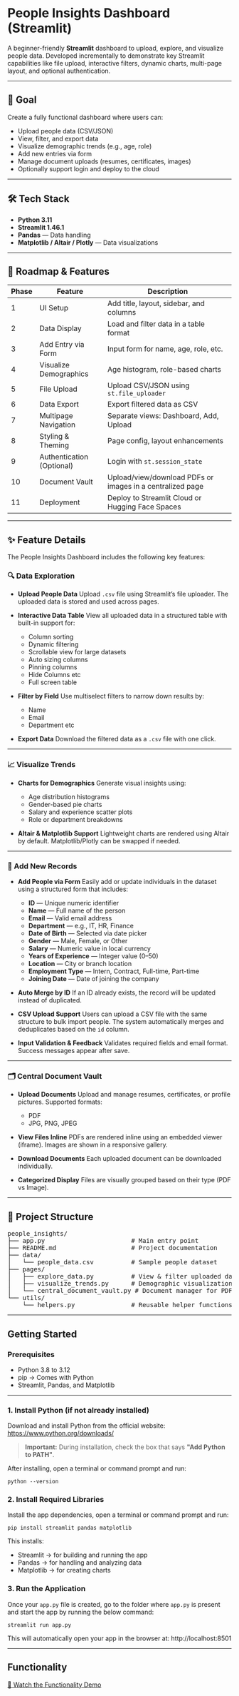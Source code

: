 # People Insights Dashboard (Streamlit)

A beginner-friendly **Streamlit** dashboard to upload, explore, and visualize people data. Developed incrementally to demonstrate key Streamlit capabilities like file upload, interactive filters, dynamic charts, multi-page layout, and optional authentication.

---

## 🚀 Goal

Create a fully functional dashboard where users can:
- Upload people data (CSV/JSON)
- View, filter, and export data
- Visualize demographic trends (e.g., age, role)
- Add new entries via form
- Manage document uploads (resumes, certificates, images)
- Optionally support login and deploy to the cloud

---

## 🛠 Tech Stack

- **Python 3.11**
- **Streamlit 1.46.1**
- **Pandas** — Data handling
- **Matplotlib / Altair / Plotly** — Data visualizations

---

## 🧭 Roadmap & Features

| Phase | Feature                   | Description                                                   |
|-------|---------------------------|---------------------------------------------------------------|
| 1     | UI Setup                  | Add title, layout, sidebar, and columns                       |
| 2     | Data Display              | Load and filter data in a table format                        |
| 3     | Add Entry via Form        | Input form for name, age, role, etc.                          |
| 4     | Visualize Demographics    | Age histogram, role-based charts                              |
| 5     | File Upload               | Upload CSV/JSON using `st.file_uploader`                      |
| 6     | Data Export               | Export filtered data as CSV                                   |
| 7     | Multipage Navigation      | Separate views: Dashboard, Add, Upload                        |
| 8     | Styling & Theming         | Page config, layout enhancements                              |
| 9     | Authentication (Optional) | Login with `st.session_state`                                 |
| 10    | Document Vault            | Upload/view/download PDFs or images in a centralized page     |
| 11    | Deployment                | Deploy to Streamlit Cloud or Hugging Face Spaces              |

---

## ✨ Feature Details

The People Insights Dashboard includes the following key features:

### 🔍 Data Exploration
- **Upload People Data**
  Upload `.csv` file using Streamlit’s file uploader. The uploaded data is stored and used across pages.

- **Interactive Data Table**
  View all uploaded data in a structured table with built-in support for:
  - Column sorting
  - Dynamic filtering
  - Scrollable view for large datasets
  - Auto sizing columns
  - Pinning columns
  - Hide Columns etc
  - Full screen table

- **Filter by Field**
  Use multiselect filters to narrow down results by:
  - Name
  - Email
  - Department etc

- **Export Data**
  Download the filtered data as a `.csv` file with one click.

---

### 📈 Visualize Trends
- **Charts for Demographics**
  Generate visual insights using:
  - Age distribution histograms
  - Gender-based pie charts
  - Salary and experience scatter plots
  - Role or department breakdowns

- **Altair & Matplotlib Support**
  Lightweight charts are rendered using Altair by default. Matplotlib/Plotly can be swapped if needed.

---

### 📝 Add New Records

- **Add People via Form**
  Easily add or update individuals in the dataset using a structured form that includes:

  - **ID** — Unique numeric identifier
  - **Name** — Full name of the person
  - **Email** — Valid email address
  - **Department** — e.g., IT, HR, Finance
  - **Date of Birth** — Selected via date picker
  - **Gender** — Male, Female, or Other
  - **Salary** — Numeric value in local currency
  - **Years of Experience** — Integer value (0–50)
  - **Location** — City or branch location
  - **Employment Type** — Intern, Contract, Full-time, Part-time
  - **Joining Date** — Date of joining the company

- **Auto Merge by ID**
  If an ID already exists, the record will be updated instead of duplicated.

- **CSV Upload Support**
  Users can upload a CSV file with the same structure to bulk import people.
  The system automatically merges and deduplicates based on the `id` column.

- **Input Validation & Feedback**
  Validates required fields and email format. Success messages appear after save.

---

### 🗂 Central Document Vault
- **Upload Documents**
  Upload and manage resumes, certificates, or profile pictures. Supported formats:
  - PDF
  - JPG, PNG, JPEG

- **View Files Inline**
  PDFs are rendered inline using an embedded viewer (iframe). Images are shown in a responsive gallery.

- **Download Documents**
  Each uploaded document can be downloaded individually.

- **Categorized Display**
  Files are visually grouped based on their type (PDF vs Image).

---

## 📁 Project Structure

<pre lang="markdown">
people_insights/
├── app.py                       # Main entry point
├── README.md                    # Project documentation
├── data/
│   └── people_data.csv          # Sample people dataset
├── pages/
│   ├── explore_data.py          # View & filter uploaded data
│   ├── visualize_trends.py      # Demographic visualizations
│   └── central_document_vault.py # Document manager for PDFs/images
└── utils/
    └── helpers.py               # Reusable helper functions
</pre>

---

## Getting Started

### Prerequisites

- Python 3.8 to 3.12
- pip → Comes with Python
- Streamlit, Pandas, and Matplotlib

---

### 1️. Install Python (if not already installed)

Download and install Python from the official website:
https://www.python.org/downloads/

> **Important:** During installation, check the box that says **"Add Python to PATH"**.

After installing, open a terminal or command prompt and run:

`python --version`

### 2. Install Required Libraries

Install the app dependencies, open a terminal or command prompt and run:

`pip install streamlit pandas matplotlib`

This installs:

- Streamlit → for building and running the app
- Pandas → for handling and analyzing data
- Matplotlib → for creating charts

### 3. Run the Application
Once your `app.py` file is created, go to the folder where `app.py` is present and start the app by running the below command:

`streamlit run app.py`

This will automatically open your app in the browser at:
http://localhost:8501

---
## Functionality
[🎥 Watch the Functionality Demo](https://github.com/udayasindhu/people-insights/raw/main/Functionality.mp4)
